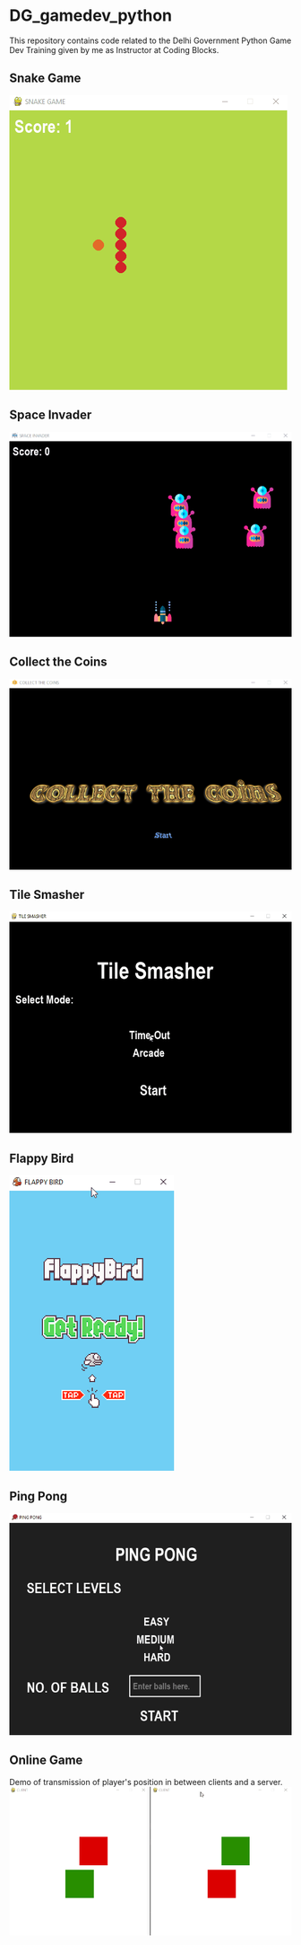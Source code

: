 # DG_gamedev_python
This repository  contains code related to the Delhi Government Python Game Dev Training given by me as Instructor at Coding Blocks.    
## Snake Game
![](snake_game/GIF.gif)
## Space Invader
![](space_invader/GIF.gif)
## Collect the Coins
![](collect_coins/GIF.gif)
## Tile Smasher
![](tile_smasher/GIF.gif)
## Flappy Bird
![](flappy_bird/GIF.gif)
## Ping Pong
![](ping_pong/GIF.gif)
## Online Game
Demo of transmission of player's position in between clients and a server.   
![](online_game/GIF.gif)